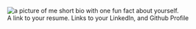 ![a picture of me](/docs/assets/images/Eric.Chen.jpg)
short bio with one fun fact about yourself.  
A link to your resume.
Links to your LinkedIn, and Github Profile

